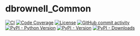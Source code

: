 # dbrownell_Common

[![CI](https://github.com/davidbrownell/dbrownell_Common/actions/workflows/standard.yaml/badge.svg?event=push)](https://github.com/davidbrownell/dbrownell_Common/actions/workflows/standard.yaml)
[![Code Coverage](https://img.shields.io/endpoint?url=https://gist.githubusercontent.com/davidbrownell/f15146b1b8fdc0a5d45ac0eb786a84f7/raw/dbrownell_Common_coverage.json)](https://github.com/davidbrownell/dbrownell_Common/actions)
[![License](https://img.shields.io/github/license/davidbrownell/dbrownell_Common?color=dark-green)](https://github.com/davidbrownell/dbrownell_Common/blob/master/LICENSE_1_0.txt)
[![GitHub commit activity](https://img.shields.io/github/commit-activity/y/davidbrownell/dbrownell_Common?color=dark-green)](https://github.com/davidbrownell/dbrownell_Common/commits/main/)
[![PyPI - Python Version](https://img.shields.io/pypi/pyversions/dbrownell_Common?color=dark-green)](https://pypi.org/project/dbrownell_Common/)
[![PyPI - Version](https://img.shields.io/pypi/v/dbrownell_Common?color=dark-green)](https://pypi.org/project/dbrownell_Common/)
[![PyPI - Downloads](https://img.shields.io/pypi/dm/dbrownell_Common)](https://pypistats.org/packages/dbrownell-common)
